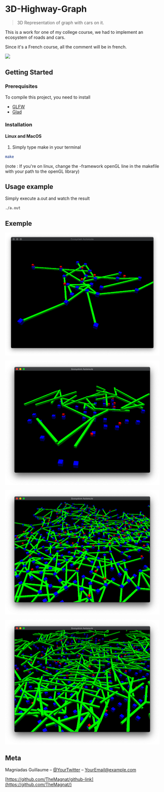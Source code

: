 # 3D-Highway-Graph
> 3D Representation of graph with cars on it.


This is a work for one of my college course, we had to implement an ecosystem of roads and cars.

Since it's a French course, all the comment will be in french.

![](header.png)

<!-- GETTING STARTED -->
## Getting Started

### Prerequisites

To compile this project, you need to install

- [GLFW](https://www.glfw.org)
- [Glad](https://glad.dav1d.de)

### Installation

#### Linux and MacOS

1. Simply type make in your terminal

```sh
make
```
(note : If you're on linux, change the -framework openGL line in the makefile with your path to the openGL library)


## Usage example

Simply execute a.out and watch the result

```sh
./a.out
```

## Exemple

![Small Highway](Screen/small.png)

![Small Highway Spread](Screen/small_spread.png)

![Big Highway](Screen/big2.png)

![Big Highway Spread](Screen/big_spread2.png)

## Meta

Magniadas Guillaume – [@YourTwitter](https://twitter.com/dbader_org) – YourEmail@example.com

[https://github.com/TheMagnat/github-link](https://github.com/TheMagnat/)



